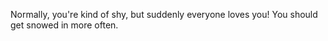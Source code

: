 Normally, you're kind of shy, but suddenly everyone loves you!
You should get snowed in more often.
